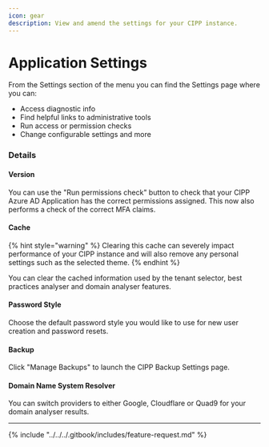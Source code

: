 ```yaml
---
icon: gear
description: View and amend the settings for your CIPP instance.
---
```


# Application Settings

From the Settings section of the menu you can find the Settings page where you can:

* Access diagnostic info
* Find helpful links to administrative tools
* Run access or permission checks
* Change configurable settings and more

### Details

#### Version

You can use the "Run permissions check" button to check that your CIPP Azure AD Application has the correct permissions assigned. This now also performs a check of the correct MFA claims.

#### Cache

{% hint style="warning" %}
Clearing this cache can severely impact performance of your CIPP instance and will also remove any personal settings such as the selected theme.
{% endhint %}

You can clear the cached information used by the tenant selector, best practices analyser and domain analyser features.

#### Password Style

Choose the default password style you would like to use for new user creation and password resets.

#### Backup

Click "Manage Backups" to launch the CIPP Backup Settings page.

#### Domain Name System Resolver

You can switch providers to either Google, Cloudflare or Quad9 for your domain analyser results.

***

{% include "../../../.gitbook/includes/feature-request.md" %}
